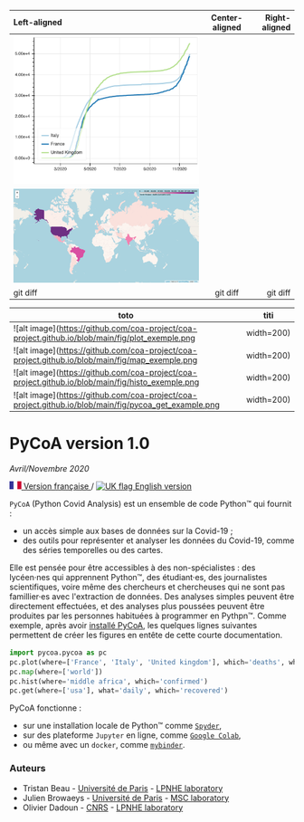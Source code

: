 <!-- [Pycoa Logo](fig/pycoa_logo.png) -->
| Left-aligned | Center-aligned | Right-aligned |
| :---         |     :---:      |          ---: |
| ![](https://github.com/coa-project/coa-project.github.io/blob/main/fig/plot_exemple.png)  | 
![](https://github.com/coa-project/coa-project.github.io/blob/main/fig/map_exemple.png) |
| git diff     | git diff       | git diff      |

|toto|titi|
| ------------- | ------------- |
|![alt image](https://github.com/coa-project/coa-project.github.io/blob/main/fig/plot_exemple.png|width=200)
|![alt image](https://github.com/coa-project/coa-project.github.io/blob/main/fig/map_exemple.png|width=200)|
|![alt image](https://github.com/coa-project/coa-project.github.io/blob/main/fig/histo_exemple.png|width=200)
|![alt image](https://github.com/coa-project/coa-project.github.io/blob/main/fig/pycoa_get_example.png|width=200)|
# PyCoA version 1.0

_Avril/Novembre 2020_

[<img src="https://github.com/coa-project/coa-project.github.io/blob/main/fig/FR.png" height="14px" alt="FR flag"> Version française ](https://github.com/coa-project/pycoa/blob/main/README_FR.md) /
[<img src="https://github.com/tjbtjbtjb/pycoa/blob/main/docs/fig/UK.png" height="14px" alt="UK flag"> English  version ](https://github.com/coa-project/pycoa/blob/main/README.md)


`PyCoA` (Python Covid Analysis) est un ensemble de code Python™ qui fournit :
- un accès simple aux bases de données sur la Covid-19 ;
- des outils pour représenter et analyser les données du Covid-19, comme des séries temporelles ou des cartes.

Elle est pensée pour être accessibles à des non-spécialistes : des lycéen·nes qui apprennent Python™, des étudiant·es, des journalistes scientifiques, voire même des chercheurs et chercheuses qui ne sont pas famillier·es avec l'extraction de données. Des analyses simples peuvent être directement effectuées, et des analyses plus poussées peuvent être produites par les personnes habituées à programmer en Pythpn™. Comme exemple, après avoir [installé PyCoA](https://github.com/tjbtjbtjb/pycoa/wiki/Install), les quelques lignes suivantes permettent de créer les figures en entête de cette courte documentation.

```python
import pycoa.pycoa as pc
pc.plot(where=['France', 'Italy', 'United kingdom'], which='deaths', what='cumul')
pc.map(where=['world'])
pc.hist(where='middle africa', which='confirmed')
pc.get(where=['usa'], what='daily', which='recovered')
```

PyCoA fonctionne :
- sur une installation locale de Python™ comme [`Spyder`](https://www.spyder-ide.org/),
- sur des plateforme `Jupyter` en ligne, comme [`Google Colab`](https://colab.research.google.com/),
- ou même avec un `docker`, comme [`mybinder`](https://mybinder.org/).


### Auteurs

* Tristan Beau - [Université de Paris](http://u-paris.fr) - [LPNHE laboratory](http://lpnhe.in2p3.fr/)
* Julien Browaeys - [Université de Paris](http://u-paris.fr) - [MSC laboratory](http://www.msc.univ-paris-diderot.fr/)
* Olivier Dadoun - [CNRS](http://cnrs.fr) - [LPNHE laboratory](http://lpnhe.in2p3.fr/)

